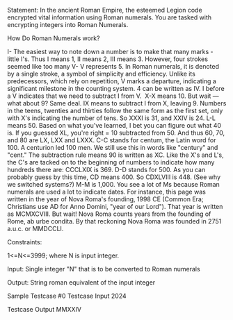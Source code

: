 Statement:
In the ancient Roman Empire, the esteemed Legion code encrypted vital information using Roman numerals. You are tasked with encrypting integers into Roman Numerals.

How Do Roman Numerals work?

I- The easiest way to note down a number is to make that many marks - little I's. Thus I means 1, II means 2, III means 3. However, four strokes seemed like too many
V- V represents 5. In Roman numerals, it is denoted by a single stroke, a symbol of simplicity and efficiency. Unlike its predecessors, which rely on repetition, V marks a departure, indicating a significant milestone in the counting system. 4 can be written as IV. I before a V indicates that we need to subtract I from V. 
X-X means 10. But wait — what about 9? Same deal. IX means to subtract I from X, leaving 9. Numbers in the teens, twenties and thirties follow the same form as the first set, only with X's indicating the number of tens. So XXXI is 31, and XXIV is 24.
L-L means 50. Based on what you've learned, I bet you can figure out what 40 is. If you guessed XL, you're right = 10 subtracted from 50. And thus 60, 70, and 80 are LX, LXX and LXXX.
C-C stands for centum, the Latin word for 100. A centurion led 100 men. We still use this in words like "century" and "cent." The subtraction rule means 90 is written as XC. Like the X's and L's, the C's are tacked on to the beginning of numbers to indicate how many hundreds there are: CCCLXIX is 369.
D-D stands for 500. As you can probably guess by this time, CD means 400. So CDXLVIII is 448. (See why we switched systems?)
M-M is 1,000. You see a lot of Ms because Roman numerals are used a lot to indicate dates. For instance, this page was written in the year of Nova Roma's founding, 1998 CE (Common Era; Christians use AD for Anno Domini, "year of our Lord"). That year is written as MCMXCVIII. But wait! Nova Roma counts years from the founding of Rome, ab urbe condita. By that reckoning Nova Roma was founded in 2751 a.u.c. or MMDCCLI.

Constraints:

1<=N<=3999; where N is input integer.

Input:
Single integer "N" that is to be converted to Roman numerals

Output:
String roman equivalent of the input integer

Sample Testcase #0
Testcase Input
2024

Testcase Output
MMXXIV
